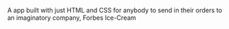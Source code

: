 A app built with just HTML and CSS for anybody to send in their orders to an imaginatory company, Forbes Ice-Cream
